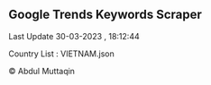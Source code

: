 

## Google Trends Keywords Scraper 
 
Last Update 30-03-2023 , 18:12:44

Country List :
VIETNAM.json



© Abdul Muttaqin 
